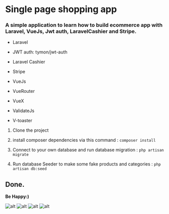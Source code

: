 # Single page shopping app

### A simple application to learn how to build ecommerce app with Laravel, VueJs, Jwt auth, LaravelCashier and Stripe.

- Laravel

- JWT auth: tymon/jwt-auth

- Laravel Cashier

- Stripe

- VueJs

- VueRouter

- VueX

- ValidateJs

- V-toaster

1. Clone the project


2. install composer dependencies via this command
   : `composer install`


3. Connect to your own database and run database migration
   : `php artisan migrate`


4. Run database Seeder to make some fake products and categories
   : `php artisan db:seed`


## Done.


**Be Happy:)**


![alt](https://github.com/amirkhodabande/Spa-shopping-app-with-Laravel-and-VueJS/blob/master/public/gitPre/createProduct.gif)
![alt](https://github.com/amirkhodabande/Spa-shopping-app-with-Laravel-and-VueJS/blob/master/public/gitPre/addToCart.png)
![alt](https://github.com/amirkhodabande/Spa-shopping-app-with-Laravel-and-VueJS/blob/master/public/gitPre/pay.png)
![alt](https://github.com/amirkhodabande/Spa-shopping-app-with-Laravel-and-VueJS/blob/master/public/gitPre/summary.png)
